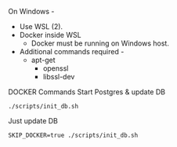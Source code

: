 On Windows - 

* Use WSL (2). 
* Docker inside WSL
    * Docker must be running on Windows host. 
* Additional commands required -    
    - apt-get
        * openssl
        * libssl-dev


DOCKER Commands
Start Postgres & update DB

`./scripts/init_db.sh`

Just update DB

`SKIP_DOCKER=true ./scripts/init_db.sh`